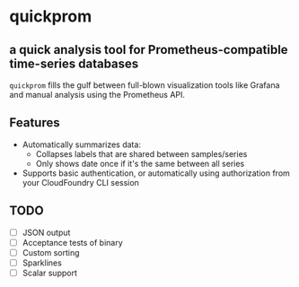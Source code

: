 # quickprom
## a quick analysis tool for Prometheus-compatible time-series databases

`quickprom` fills the gulf between full-blown visualization tools like Grafana and manual analysis
using the Prometheus API.

## Features

- Automatically summarizes data:
	- Collapses labels that are shared between samples/series
	- Only shows date once if it's the same between all series
- Supports basic authentication, or automatically using authorization from your CloudFoundry CLI session

## TODO

- [ ] JSON output
- [ ] Acceptance tests of binary
- [ ] Custom sorting
- [ ] Sparklines
- [ ] Scalar support
